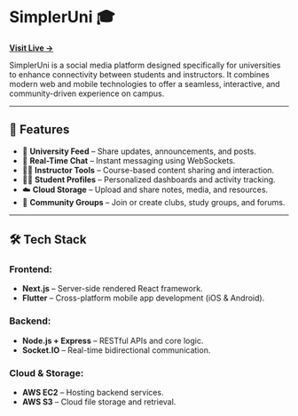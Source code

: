 # SimplerUni 🎓

**[Visit Live →](https://simpleruni.com/)**

SimplerUni is a social media platform designed specifically for universities to enhance connectivity between students and instructors. It combines modern web and mobile technologies to offer a seamless, interactive, and community-driven experience on campus.

---

## 🚀 Features

- 📢 **University Feed** – Share updates, announcements, and posts.
- 💬 **Real-Time Chat** – Instant messaging using WebSockets.
- 🧑‍🏫 **Instructor Tools** – Course-based content sharing and interaction.
- 🧑‍🎓 **Student Profiles** – Personalized dashboards and activity tracking.
- ☁️ **Cloud Storage** – Upload and share notes, media, and resources.
- 👥 **Community Groups** – Join or create clubs, study groups, and forums.

---

## 🛠️ Tech Stack

### Frontend:
- **Next.js** – Server-side rendered React framework.
- **Flutter** – Cross-platform mobile app development (iOS & Android).

### Backend:
- **Node.js + Express** – RESTful APIs and core logic.
- **Socket.IO** – Real-time bidirectional communication.

### Cloud & Storage:
- **AWS EC2** – Hosting backend services.
- **AWS S3** – Cloud file storage and retrieval.

